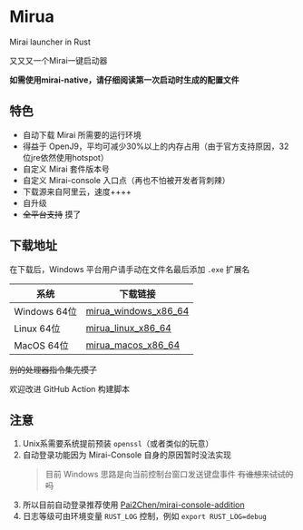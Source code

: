 # Mirua

Mirai launcher in Rust

又又又一个Mirai一键启动器

**如需使用mirai-native，请仔细阅读第一次启动时生成的配置文件**

## 特色

+ 自动下载 Mirai 所需要的运行环境
+ 得益于 OpenJ9，平均可减少30%以上的内存占用（由于官方支持原因，32位jre依然使用hotspot）
+ 自定义 Mirai 套件版本号
+ 自定义 Mirai-console 入口点（再也不怕被开发者背刺辣）
+ 下载源来自阿里云，速度++++
+ 自升级
+ ~~全平台支持~~ 摸了

## 下载地址

在下载后，Windows 平台用户请手动在文件名最后添加 `.exe` 扩展名

|系统|下载链接|
|-|-|
|Windows 64位|[mirua_windows_x86_64](https://cdn.jsdelivr.net/gh/zkonge/mirua-update@master/v0.1.2/mirua_windows_x86_64)|
|Linux 64位|[mirua_linux_x86_64](https://cdn.jsdelivr.net/gh/zkonge/mirua-update@master/v0.1.2/mirua_linux_x86_64)|
|MacOS 64位|[mirua_macos_x86_64](https://cdn.jsdelivr.net/gh/zkonge/mirua-update@master/v0.1.2/mirua_macos_x86_64)|

~~别的处理器指令集先摸了~~

欢迎改进 GitHub Action 构建脚本

## 注意

1. Unix系需要系统提前预装 `openssl`（或者类似的玩意）
2. 自动登录功能因为 Mirai-Console 自身的原因暂时没法实现
    > 目前 Windows 思路是向当前控制台窗口发送键盘事件
    > ~~有谁想来试试的吗~~
3. 所以目前自动登录推荐使用 [Pai2Chen/mirai-console-addition](https://github.com/Pai2Chen/mirai-console-addition)
4. 日志等级可由环境变量 `RUST_LOG` 控制，例如 `export RUST_LOG=debug`